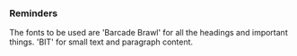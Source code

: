 ### Reminders

The fonts to be used are 'Barcade Brawl' for all the headings and important things. 'BIT' for small text and paragraph content.
